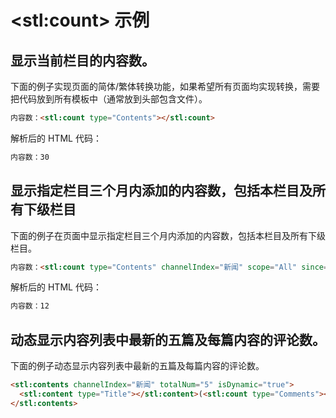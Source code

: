# &lt;stl:count&gt; 示例

## 显示当前栏目的内容数。

下面的例子实现页面的简体/繁体转换功能，如果希望所有页面均实现转换，需要把代码放到所有模板中（通常放到头部包含文件）。

```html
内容数：<stl:count type="Contents"></stl:count>
```

解析后的 HTML 代码：

```html
内容数：30
```

## 显示指定栏目三个月内添加的内容数，包括本栏目及所有下级栏目

下面的例子在页面中显示指定栏目三个月内添加的内容数，包括本栏目及所有下级栏目。

```html
内容数：<stl:count type="Contents" channelIndex="新闻" scope="All" since="3m"></stl:count>
```

解析后的 HTML 代码：

```html
内容数：12
```

## 动态显示内容列表中最新的五篇及每篇内容的评论数。

下面的例子动态显示内容列表中最新的五篇及每篇内容的评论数。

```html
<stl:contents channelIndex="新闻" totalNum="5" isDynamic="true">
  <stl:content type="Title"></stl:content>(<stl:count type="Comments"></stl:count>)
</stl:contents>
```
